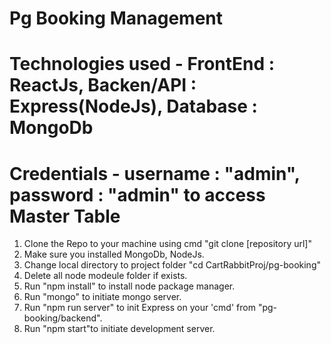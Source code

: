# Pg Booking Management
# Technologies used - FrontEnd : ReactJs, Backen/API : Express(NodeJs), Database : MongoDb
# Credentials - username : "admin", password : "admin" to access Master Table  
 1. Clone the Repo to your machine using cmd "git clone [repository url]"
 2. Make sure you installed MongoDb, NodeJs.
 3. Change local directory to project folder "cd CartRabbitProj/pg-booking"
 4. Delete all node modeule folder if exists.
 5. Run "npm install" to install node package manager.
 6. Run "mongo" to initiate mongo server.
 7. Run "npm run server" to init Express on your 'cmd' from "pg-booking/backend".
 8. Run "npm start"to initiate development server.
